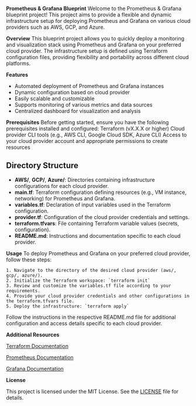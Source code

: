 **Prometheus & Grafana Blueprint** 
Welcome to the Prometheus & Grafana blueprint project! This project aims to provide a flexible and dynamic infrastructure setup for deploying Prometheus and Grafana on various cloud providers such as AWS, GCP, and Azure.

**Overview**
This blueprint project allows you to quickly deploy a monitoring and visualization stack using Prometheus and Grafana on your preferred cloud provider. The infrastructure setup is defined using Terraform configuration files, providing flexibility and portability across different cloud platforms.

**Features** 
- Automated deployment of Prometheus and Grafana instances
- Dynamic configuration based on cloud provider
- Easily scalable and customizable
- Supports monitoring of various metrics and data sources
- Centralized dashboard for visualization and analysis

**Prerequisites**
Before getting started, ensure you have the following prerequisites installed and configured:
Terraform (vX.X.X or higher)
Cloud provider CLI tools (e.g., AWS CLI, Google Cloud SDK, Azure CLI)
Access to your cloud provider account and appropriate permissions to create resources

## Directory Structure

- **AWS/**, **GCP/**, **Azure/**: Directories containing infrastructure configurations for each cloud provider.
- **main.tf**: Terraform configuration defining resources (e.g., VM instance, networking) for Prometheus and Grafana.
- **variables.tf**: Declaration of input variables used in the Terraform configuration.
- **provider.tf**: Configuration of the cloud provider credentials and settings.
- **terraform.tfvars**: File containing Terraform variable values (secrets, configuration).
- **README.md**: Instructions and documentation specific to each cloud provider.


**Usage**
To deploy Prometheus and Grafana on your preferred cloud provider, follow these steps:

    1. Navigate to the directory of the desired cloud provider (aws/, gcp/, azure/).
    2. Initialize the Terraform workspace: `terraform init`
    3. Review and customize the variables.tf file according to your requirements.
    4. Provide your cloud provider credentials and other configurations in the terraform.tfvars file.
    5. Deploy the infrastructure: `terraform apply`

Follow the instructions in the respective README.md file for additional configuration and access details specific to each cloud provider.

**Additional Resources** 
    
[Terraform Documentation](https://developer.hashicorp.com/terraform)

[Prometheus Documentation](https://prometheus.io/docs/introduction/overview/)

[Grafana Documentation](https://grafana.com/docs/grafana/latest/)


**License**

This project is licensed under the MIT License. See the [LICENSE](LICENSE) file for details.

